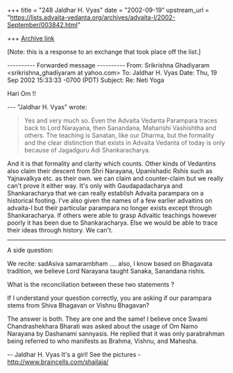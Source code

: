 +++
title = "248 Jaldhar H. Vyas"
date = "2002-09-19"
upstream_url = "https://lists.advaita-vedanta.org/archives/advaita-l/2002-September/003842.html"

+++
[Archive link](https://lists.advaita-vedanta.org/archives/advaita-l/2002-September/003842.html)

[Note: this is a response to an exchange that took place off the list.]

---------- Forwarded message ----------
From: Srikrishna Ghadiyaram <srikrishna_ghadiyaram at yahoo.com>
To: Jaldhar H. Vyas <jaldhar at braincells.com>
Date: Thu, 19 Sep 2002 15:33:33 -0700 (PDT)
Subject: Re: Neti Yoga

Hari Om !!

--- "Jaldhar H. Vyas" <jaldhar at braincells.com> wrote:
> Yes and very much so. Even the Advaita Vedanta Parampara traces back to Lord
> Narayana, then Sanandana, Maharishi Vashishtha and others. The teaching is
> Sanatan, like our Dharma, but the formality and the clear distinction that
> exists in Advaita Vedanta of today is only because of Jagadguru Adi
> Shankaracharya.
>

And it is that formality and clarity which counts.  Other kinds of
Vedantins also claim their descent from Shri Narayana, Upanishadic Rshis
such as Yajnavalkya etc. as their own.  we can claim and counter-claim but
we really can't prove it either way.  It's only with Gaudapadacharya and
Shankaracharya that we can really establish Advaita parampara on a
historical footing.  I've also given the names of a few earlier advaitins
on advaita-l but their particular parampara no longer exists except
through Shankaracharya.  If others were able to grasp Advaitic teachings
however poorly it has been due to Shankaracharya.  Else we would be able
to trace their ideas through history.  We can't.

-----------------------------------

A side question:

We recite: sadAsiva samarambham ....
also, I know based on Bhagavata tradition, we believe
Lord Narayana taught Sanaka, Sanandana rishis.

What is the reconciliation between these two
statements ?

If I understand your question correctly, you are asking if our parampara
stems from Shiva Bhagavan or Vishnu Bhagavan?

The answer is both.  They are one and the same!  I believe once Swami
Chandrashekhara Bharati was asked about the usage of Om Namo Narayana by
Dashanami sannyasis.  He replied that it was only parabrahman being
referred to who manifests as Brahma, Vishnu, and Mahesha.


--
Jaldhar H. Vyas <jaldhar at braincells.com>
It's a girl! See the pictures - http://www.braincells.com/shailaja/

